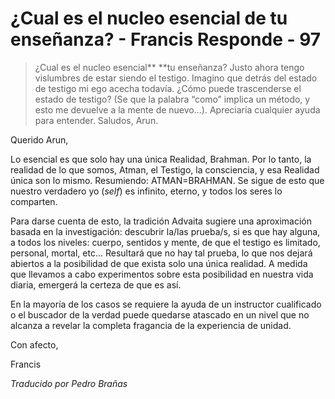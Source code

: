# ¿Cual es el nucleo esencial de tu enseñanza? - Francis Responde - 97

>¿Cual es el nucleo esencial** **tu enseñanza? Justo ahora tengo vislumbres de estar siendo el testigo. Imagino que detrás del estado de testigo mi ego acecha todavía. ¿Cómo puede trascenderse el estado de testigo? (Se que la palabra “como” implica un método, y esto me devuelve a la mente de nuevo...). Apreciaría cualquier ayuda para entender. Saludos, Arun.

Querido Arun,

Lo esencial es que solo hay una única Realidad, Brahman. Por lo tanto, la realidad de lo que somos, Atman, el Testigo, la consciencia, y esa Realidad única son lo mismo. Resumiendo: ATMAN=BRAHMAN. Se sigue de esto que nuestro verdadero yo (_self_) es infinito, eterno, y todos los seres lo comparten.

Para darse cuenta de esto, la tradición Advaita sugiere una aproximación basada en la investigación: descubrir la/las prueba/s, si es que hay alguna, a todos los niveles: cuerpo, sentidos y mente, de que el testigo es limitado, personal, mortal, etc... Resultará que no hay tal prueba, lo que nos dejará abiertos a la posibilidad de que exista solo una única realidad. A medida que llevamos a cabo experimentos sobre esta posibilidad en nuestra vida diaria, emergerá la certeza de que es así.

En la mayoría de los casos se requiere la ayuda de un instructor cualificado o el buscador de la verdad puede quedarse atascado en un nivel que no alcanza a revelar la completa fragancia de la experiencia de unidad.

Con afecto,

Francis

_Traducido por Pedro Brañas_